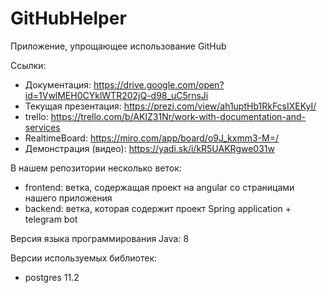 # GitHubHelper
Приложение, упрощающее использование GitHub

Cсылки:
- Документация: https://drive.google.com/open?id=1VwlMEH0CYklWTR202jQ-d98_uC5rnsJi
- Текущая презентация: https://prezi.com/view/ah1uptHb1RkFcsIXEKyI/
- trello: https://trello.com/b/AKIZ31Nr/work-with-documentation-and-services
- RealtimeBoard: https://miro.com/app/board/o9J_kxmm3-M=/
- Демонстрация (видео): https://yadi.sk/i/kR5UAKRgwe031w

В нашем репозитории несколько веток:
- frontend: ветка, содержащая проект на angular со страницами нашего приложения
- backend: ветка, которая содержит проект Spring application + telegram bot

Версия языка программирования Java: 8

Версии используемых библиотек:
- postgres 11.2
